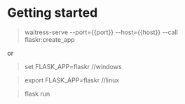 # Getting started
> waitress-serve --port={{port}} --host={{host}} --call flaskr:create_app

or 

> set FLASK_APP=flaskr  //windows

> export FLASK_APP=flaskr //linux

> flask run